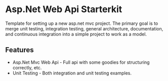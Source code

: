 # Asp.Net Web Api Starterkit

Template for setting up a new asp.net mvc project. The primary goal is to merge unit testing, integration testing, general architecture, documentation, and continuous integration into a simple project to work as a model.

## Features

* Asp.Net Mvc Web Api - Full api with some goodies for structuring correctly, etc.
* Unit Testing - Both integration and unit testing examples.
